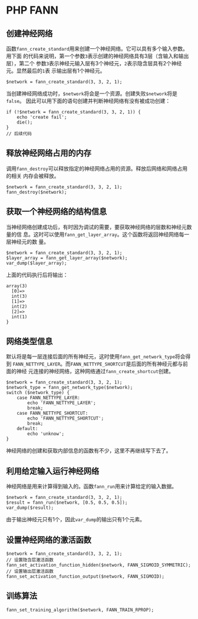 # PHP FANN

## 创建神经网络

函数`fann_create_standard`用来创建一个神经网络。它可以具有多个输入参数。用下面
的代码来说明，第一个参数`3`表示创建的神经网络具有3层（含输入和输出层），第二个
参数`3`表示神经元输入层有3个神经元，`2`表示隐含层具有2个神经元。显然最后的`1`表
示输出层有1个神经元。

    $network = fann_create_standard(3, 3, 2, 1);

当创建神经网络成功时，`$network`将会是一个资源。创建失败`$network`将是`false`。
因此可以用下面的语句创建并判断神经网络有没有被成功创建：

    if (!$network = fann_create_standard(3, 3, 2, 1)) {
        echo 'create fail';
        die();
    }
    // 后续代码

## 释放神经网络占用的内存

调用`fann_destroy`可以释放指定的神经网络占用的资源。释放后网络和网络占用的相关
内存会被释放。

    $network = fann_create_standard(3, 3, 2, 1);
    fann_destroy($network);

## 获取一个神经网络的结构信息

当神经网络创建成功后，有时因为调试的需要，要获取神经网络的层数和神经元数量的信
息。这时可以使用`fann_get_layer_array`。这个函数将返回神经网络每一层神经元的数
量。

    $network = fann_create_standard(3, 3, 2, 1);
    $layer_array = fann_get_layer_array($network);
    var_dump($layer_array);

上面的代码执行后将输出：

    array(3)
      [0]=>
      int(3)
      [1]=>
      int(2)
      [2]=>
      int(1)
    }

## 网络类型信息

默认将是每一层连接后面的所有神经元，这时使用`fann_get_network_type`将会得到
`FANN_NETTYPE_LAYER`。而`FANN_NETTYPE_SHORTCUT`是后面的所有神经元都与前面的神经
元连接的神经网络，这种网络通过`fann_create_shortcut`创建。

    $network = fann_create_standard(3, 3, 2, 1);
    $network_type = fann_get_network_type($network);
    switch ($network_type) {
        case FANN_NETTYPE_LAYER:
            echo 'FANN_NETTYPE_LAYER';
            break;
        case FANN_NETTYPE_SHORTCUT:
            echo 'FANN_NETTYPE_SHORTCUT';
            break;
        default:
            echo 'unknow';
    }

神经网络的创建和获取内部信息的函数有不少，这里不再继续写下去了。

## 利用给定输入运行神经网络

神经网络是用来计算得到输入的。函数`fann_run`用来计算给定的输入数据。

    $network = fann_create_standard(3, 3, 2, 1);
    $result = fann_run($network, [0.5, 0.5, 0.5]);
    var_dump($result);

由于输出神经元只有1个，因此`var_dump`的输出只有1个元素。

## 设置神经网络的激活函数

    $network = fann_create_standard(3, 3, 2, 1);
    // 设置隐含层激活函数
    fann_set_activation_function_hidden($network, FANN_SIGMOID_SYMMETRIC);
    // 设置输出层激活函数
    fann_set_activation_function_output($network, FANN_SIGMOID);

## 训练算法

    fann_set_training_algorithm($network, FANN_TRAIN_RPROP);
